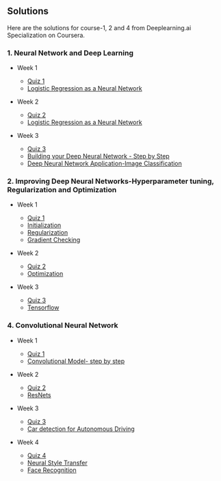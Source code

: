 ## Solutions
Here are the solutions for course-1, 2 and 4 from Deeplearning.ai Specialization on Coursera.
### 1. Neural Network and Deep Learning
* Week 1
	* [Quiz 1](https://github.com/HeroKillerEver/coursera-deep-learning/blob/master/Neural%20Networks%20and%20Deep%20Learning/week1%20quiz.md)
	* [Logistic Regression as a Neural Network](https://github.com/HeroKillerEver/coursera-deep-learning/tree/master/Neural%20Networks%20and%20Deep%20Learning/Logistic%20Regression%20as%20a%20Neural%20Network)

* Week 2
	* [Quiz 2](https://github.com/HeroKillerEver/coursera-deep-learning/blob/master/Neural%20Networks%20and%20Deep%20Learning/week2%20quiz.md)
	* [Logistic Regression as a Neural Network](https://github.com/HeroKillerEver/coursera-deep-learning/tree/master/Neural%20Networks%20and%20Deep%20Learning/Logistic%20Regression%20as%20a%20Neural%20Network)

* Week 3
	* [Quiz 3](https://github.com/HeroKillerEver/coursera-deep-learning/blob/master/Neural%20Networks%20and%20Deep%20Learning/week3%20quiz.md)
	* [Building your Deep Neural Network - Step by Step](https://github.com/HeroKillerEver/coursera-deep-learning/tree/master/Neural%20Networks%20and%20Deep%20Learning/Building%20your%20Deep%20Neural%20Network%20-%20Step%20by%20Step)
	* [Deep Neural Network Application-Image Classification](https://github.com/HeroKillerEver/coursera-deep-learning/tree/master/Neural%20Networks%20and%20Deep%20Learning/Deep%20Neural%20Network%20Application-Image%20Classification)

### 2. Improving Deep Neural Networks-Hyperparameter tuning, Regularization and Optimization
* Week 1
	* [Quiz 1](https://github.com/HeroKillerEver/coursera-deep-learning/blob/master/Improving%20Deep%20Neural%20Networks-Hyperparameter%20tuning%2C%20Regularization%20and%20Optimization/week1%20quiz.md)
	* [Initialization](https://github.com/HeroKillerEver/coursera-deep-learning/tree/master/Improving%20Deep%20Neural%20Networks-Hyperparameter%20tuning%2C%20Regularization%20and%20Optimization/Initialization)
	* [Regularization](https://github.com/HeroKillerEver/coursera-deep-learning/tree/master/Improving%20Deep%20Neural%20Networks-Hyperparameter%20tuning%2C%20Regularization%20and%20Optimization/Regularization)
	* [Gradient Checking](https://github.com/HeroKillerEver/coursera-deep-learning/tree/master/Improving%20Deep%20Neural%20Networks-Hyperparameter%20tuning%2C%20Regularization%20and%20Optimization/Gradient%20Checking)

* Week 2
	* [Quiz 2](https://github.com/HeroKillerEver/coursera-deep-learning/blob/master/Improving%20Deep%20Neural%20Networks-Hyperparameter%20tuning%2C%20Regularization%20and%20Optimization/week2%20quiz.md)
	* [Optimization](https://github.com/HeroKillerEver/coursera-deep-learning/blob/master/Improving%20Deep%20Neural%20Networks-Hyperparameter%20tuning%2C%20Regularization%20and%20Optimization/Optimization)

* Week 3
	* [Quiz 3](https://github.com/HeroKillerEver/coursera-deep-learning/blob/master/Improving%20Deep%20Neural%20Networks-Hyperparameter%20tuning%2C%20Regularization%20and%20Optimization/week3%20quiz.md) 
	* [Tensorflow](https://github.com/HeroKillerEver/coursera-deep-learning/blob/master/Improving%20Deep%20Neural%20Networks-Hyperparameter%20tuning%2C%20Regularization%20and%20Optimization/Tensorflow)

### 4. Convolutional Neural Network
* Week 1
	* [Quiz 1](https://github.com/HeroKillerEver/coursera-deep-learning/tree/master/Convolutional%20Neural%20Networks/week1%20quiz.md)
	* [Convolutional Model- step by step](https://github.com/HeroKillerEver/coursera-deep-learning/tree/master/Convolutional%20Neural%20Networks/Convolutional%20Model-%20step%20by%20step)

* Week 2
	* [Quiz 2](https://github.com/HeroKillerEver/coursera-deep-learning/tree/master/Convolutional%20Neural%20Networks/week2%20quiz.md)
	* [ResNets](https://github.com/HeroKillerEver/coursera-deep-learning/tree/master/Convolutional%20Neural%20Networks/ResNets)

* Week 3
	* [Quiz 3](https://github.com/HeroKillerEver/coursera-deep-learning/tree/master/Convolutional%20Neural%20Networks/week3%20quiz.md)
	* [Car detection for Autonomous Driving](https://github.com/HeroKillerEver/coursera-deep-learning/tree/master/Convolutional%20Neural%20Networks/Car%20detection%20for%20Autonomous%20Driving)

* Week 4
	* [Quiz 4](https://github.com/HeroKillerEver/coursera-deep-learning/tree/master/Convolutional%20Neural%20Networks/week4%20quiz.md)
	* [Neural Style Transfer](https://github.com/HeroKillerEver/coursera-deep-learning/tree/master/Convolutional%20Neural%20Networks/Neural%20Style%20Transfer)
	* [Face Recognition](https://github.com/HeroKillerEver/coursera-deep-learning/tree/master/Convolutional%20Neural%20Networks/Face%20Recognition)

